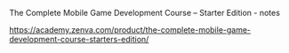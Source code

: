 The Complete Mobile Game Development Course – Starter Edition - notes


https://academy.zenva.com/product/the-complete-mobile-game-development-course-starters-edition/